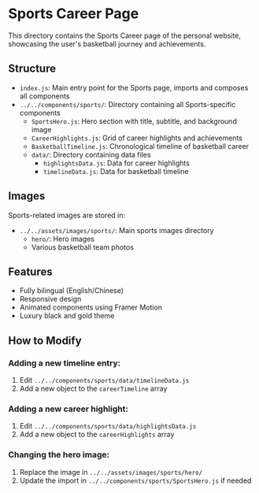# Sports Career Page

This directory contains the Sports Career page of the personal website, showcasing the user's basketball journey and achievements.

## Structure

- `index.js`: Main entry point for the Sports page, imports and composes all components
- `../../components/sports/`: Directory containing all Sports-specific components
  - `SportsHero.js`: Hero section with title, subtitle, and background image
  - `CareerHighlights.js`: Grid of career highlights and achievements
  - `BasketballTimeline.js`: Chronological timeline of basketball career
  - `data/`: Directory containing data files
    - `highlightsData.js`: Data for career highlights
    - `timelineData.js`: Data for basketball timeline

## Images

Sports-related images are stored in:
- `../../assets/images/sports/`: Main sports images directory
  - `hero/`: Hero images
  - Various basketball team photos

## Features

- Fully bilingual (English/Chinese)
- Responsive design
- Animated components using Framer Motion
- Luxury black and gold theme

## How to Modify

### Adding a new timeline entry:
1. Edit `../../components/sports/data/timelineData.js`
2. Add a new object to the `careerTimeline` array

### Adding a new career highlight:
1. Edit `../../components/sports/data/highlightsData.js`
2. Add a new object to the `careerHighlights` array

### Changing the hero image:
1. Replace the image in `../../assets/images/sports/hero/`
2. Update the import in `../../components/sports/SportsHero.js` if needed 